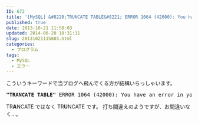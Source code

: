```yaml
---
ID: 672
title: '[MySQL] &#8220;TRUNCATE TABLE&#8221; ERROR 1064 (42000): You have an error in your SQL syntax;'
published: true
date: 2013-10-21 11:58:03
updated: 2014-06-20 10:31:11
slug: 20131021115803.html
categories:
  - プログラム
tags:
  - MySQL
  - エラー
---
```

こういうキーワードで当ブログへ飛んでくる方が結構いらっしゃいます。
<pre><strong>"TRANCATE TABLE"</strong> ERROR 1064 (42000): You have an error in your SQL syntax;</pre>

<!--more-->

TR<b>A</b>NCATE ではなく TR<b>U</b>NCATE です。
打ち間違えのようですが、お間違いなく…。